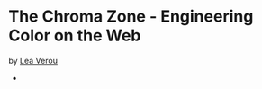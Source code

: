 The Chroma Zone - Engineering Color on the Web
==============================================

by [Lea Verou](https://twitter.com/LeaVerou)

*